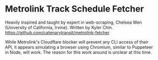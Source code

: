 # Metrolink Track Schedule Fetcher

Heavily inspired and taught by expert in web-scraping, Chelsea Wen (University of California, Irvine).
Written by Kyler Chin.
https://github.com/catenarytransit/metrolink-fetcher

While Metrolink's Cloudflare blocker will prevent any CLI access of their API, it appears simulating a browser using Chromium, similar to Puppeteer in Node, will work.
The reason for this work around is unclear at this time.